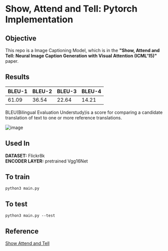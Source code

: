 # Show, Attend and Tell: Pytorch Implementation
## Objective
This repo is a Image Captioning Model, which is in the **"Show, Attend and Tell: Neural Image Caption Generation with Visual Attention (ICML'15)"** paper.
## Results
| BLEU-1 | BLEU-2 | BLEU-3 | BLEU-4 |
| ------ | ------ | ------ | ------ |
| 61.09  | 36.54  | 22.64  | 14.21  |

BLEU(Bilingual Evaluation Understudy)is a score for comparing a candidate translation of text to one or more reference translations.  

![image](https://user-images.githubusercontent.com/37788686/88451050-bf658200-ce8e-11ea-8875-5d6f5a46b104.png)
## Used In
**DATASET:** Flickr8k  
**ENCODER LAYER:** pretrained Vgg16Net

## To train
`python3 main.py`

## To test
`python3 main.py --test`

## Reference
[Show Attend and Tell](https://arxiv.org/pdf/1502.03044.pdf)

